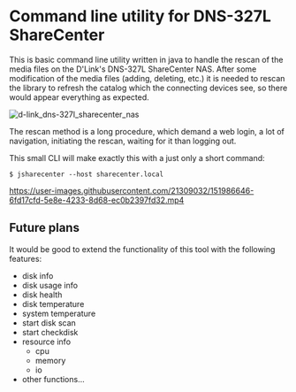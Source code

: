 # Command line utility for DNS-327L ShareCenter

This is basic command line utility written in java to handle the rescan
of the media files on the D'Link's DNS-327L ShareCenter NAS. After some
modification of the media files (adding, deleting, etc.) it is needed to
rescan the library to refresh the catalog which the connecting devices
see, so there would appear everything as expected.

![d-link_dns-327l_sharecenter_nas](https://user-images.githubusercontent.com/21309032/151985909-14c36300-d49e-443c-b6d4-d52527d5255c.jpg)

The rescan method is a long procedure, which demand a web login, a lot of
navigation, initiating the rescan, waiting for it than logging out.

This small CLI will make exactly this with a just only a short command:

```shell
$ jsharecenter --host sharecenter.local
```

https://user-images.githubusercontent.com/21309032/151986646-6fd17cfd-5e8e-4233-8d68-ec0b2397fd32.mp4

## Future plans

It would be good to extend the functionality of this tool with the following
features:

- disk info
- disk usage info
- disk health
- disk temperature
- system temperature
- start disk scan
- start checkdisk
- resource info
  - cpu
  - memory
  - io
- other functions...
